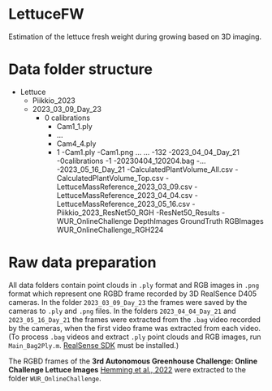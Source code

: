 # LettuceFW
Estimation of the lettuce fresh weight during growing based on 3D imaging.
# Data folder structure
- Lettuce
  - Piikkio_2023
  - 2023_03_09_Day_23
    - 0 calibrations
        - Cam1_1.ply
        - ...
        - Cam4_4.ply
      - 1
        -Cam1.ply
        -Cam1.png
        ...
      ...
      -132
    -2023_04_04_Day_21
      -0calibrations
      -1
        -20230404_120204.bag
        -...
    -2023_05_16_Day_21
    -CalculatedPlantVolume_All.csv
    -CalculatedPlantVolume_Top.csv
    -LettuceMassReference_2023_03_09.csv
    -LettuceMassReference_2023_04_04.csv
    -LettuceMassReference_2023_05_16.csv
  -Piikkio_2023_ResNet50_RGH
  -ResNet50_Results
  -WUR_OnlineChallenge
    DepthImages
    GroundTruth
    RGBImages
  WUR_OnlineChallenge_RGH224

# Raw data preparation
All data folders contain point clouds in `.ply` format and RGB images in `.png` format which represent one RGBD frame recorded by 3D RealSence D405 cameras. In the folder `2023_03_09_Day_23` the frames were saved by the cameras to `.ply` and `.png` files. In the folders `2023_04_04_Day_21` and `2023_05_16_Day_21` the frames were extracted from the `.bag` video recorded by the cameras, when the first video frame was extracted from each video. (To process `.bag` videos and extract `.ply` point clouds and RGB images, run `Main_Bag2Ply.m`. [RealSense SDK](https://www.intelrealsense.com/sdk-2/) must be installed.)

The RGBD frames of the **3rd Autonomous Greenhouse Challenge: Online Challenge Lettuce Images** [Hemming et al., 2022](https://data.4tu.nl/articles/_/15023088/1) were extracted to the folder `WUR_OnlineChallenge`.
